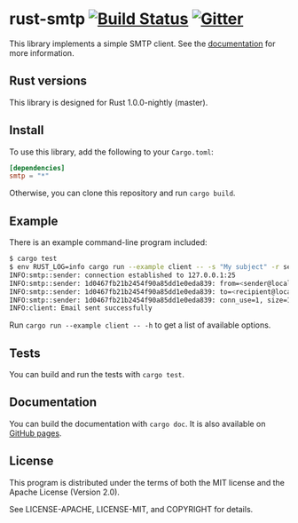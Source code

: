 rust-smtp [![Build Status](https://travis-ci.org/amousset/rust-smtp.svg?branch=master)](https://travis-ci.org/amousset/rust-smtp) [![Gitter](https://badges.gitter.im/Join%20Chat.svg)](https://gitter.im/amousset/rust-smtp?utm_source=badge&utm_medium=badge&utm_campaign=pr-badge&utm_content=badge)
=========

This library implements a simple SMTP client.
See the [documentation](http://amousset.github.io/rust-smtp/smtp/) for more information.

Rust versions
-------------

This library is designed for Rust 1.0.0-nightly (master).

Install
-------

To use this library, add the following to your `Cargo.toml`:

```toml
[dependencies]
smtp = "*"
```

Otherwise, you can clone this repository and run `cargo build`.

Example
-------

There is an example command-line program included:
```sh
$ cargo test
$ env RUST_LOG=info cargo run --example client -- -s "My subject" -r sender@localhost recipient@localhost < email.txt
INFO:smtp::sender: connection established to 127.0.0.1:25
INFO:smtp::sender: 1d0467fb21b2454f90a85dd1e0eda839: from=<sender@localhost>
INFO:smtp::sender: 1d0467fb21b2454f90a85dd1e0eda839: to=<recipient@localhost>
INFO:smtp::sender: 1d0467fb21b2454f90a85dd1e0eda839: conn_use=1, size=1889, status=sent (2.0.0 Ok: queued as BAA9C1C0055)
INFO:client: Email sent successfully
```

Run `cargo run --example client -- -h` to get a list of available options.

Tests
-----

You can build and run the tests with `cargo test`.

Documentation
-------------

You can build the documentation with `cargo doc`. It is also available on [GitHub pages](http://amousset.github.io/rust-smtp/smtp/).

License
-------

This program is distributed under the terms of both the MIT license and the Apache License (Version 2.0).

See LICENSE-APACHE, LICENSE-MIT, and COPYRIGHT for details.
